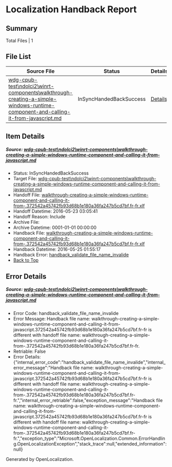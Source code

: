 # <a name='report-top'></a> Localization Handback Report

## Summary
 Total Files | 1

## File List
 Source File | Status | Details 
 ----------- | ------ | ------- 
 [wdg-cpub-test\ndolci2\winrt-components\walkthrough-creating-a-simple-windows-runtime-component-and-calling-it-from-javascript.md](https://github.com/OpenLocalizationOrg/wdg-cpub-test/blob/5907beedcb3d2b1c6838847f2bba92e8c12a1675/wdg-cpub-test/ndolci2/winrt-components/walkthrough-creating-a-simple-windows-runtime-component-and-calling-it-from-javascript.md) | InSyncHandedBackSuccess | [Details](#ba83782609107aaa9dea458175d50c158ec5cd051649)

## Item Details
##### <a name='ba83782609107aaa9dea458175d50c158ec5cd051649'></a> Source: [wdg-cpub-test\ndolci2\winrt-components\walkthrough-creating-a-simple-windows-runtime-component-and-calling-it-from-javascript.md](https://github.com/OpenLocalizationOrg/wdg-cpub-test/blob/5907beedcb3d2b1c6838847f2bba92e8c12a1675/wdg-cpub-test/ndolci2/winrt-components/walkthrough-creating-a-simple-windows-runtime-component-and-calling-it-from-javascript.md)
* Status: InSyncHandedBackSuccess
* Target File: [wdg-cpub-test\ndolci2\winrt-components\walkthrough-creating-a-simple-windows-runtime-component-and-calling-it-from-javascript.md](https://github.com/OpenLocalizationOrg/wdg-cpub-test.fr-fr/blob/92a874f05990b6046dc5f366449ab9ba8976542b/wdg-cpub-test/ndolci2/winrt-components/walkthrough-creating-a-simple-windows-runtime-component-and-calling-it-from-javascript.md)
* Handoff File: [walkthrough-creating-a-simple-windows-runtime-component-and-calling-it-from-.372542a45742fb93d68b1e180a36fa247b5cd7bf.fr-fr.xlf](https://github.com/OpenLocalizationOrg/olhandoff/blob/7daa2cf1d0ec5f816da062d3c4ef8dac33030ce5/ol-handoff/OpenLocalizationOrg/wdg-cpub-test.fr-fr/master/walkthrough-creating-a-simple-windows-runtime-component-and-calling-it-from-.372542a45742fb93d68b1e180a36fa247b5cd7bf.fr-fr.xlf)
* Handoff Datetime: 2016-05-23 03:05:41
* Handoff Reason: Include
* Archive File: 
* Archive Datetime: 0001-01-01 00:00:00
* Handback File: [walkthrough-creating-a-simple-windows-runtime-component-and-calling-it-from-.372542a45742fb93d68b1e180a36fa247b5cd7bf.fr-fr.xlf](https://github.com/OpenLocalizationOrg/olhandback/blob/13a8a1fa2d8932c5deab61ad0ec37fc032196623/ol-handback/OpenLocalizationOrg/wdg-cpub-test.fr-fr/master/walkthrough-creating-a-simple-windows-runtime-component-and-calling-it-from-.372542a45742fb93d68b1e180a36fa247b5cd7bf.fr-fr.xlf)
* Handback Datetime: 2016-05-25 01:55:17
* Handback Error: [handback_validate_file_name_invalide](#ba83782609107aaa9dea458175d50c158ec5cd051649handback_validate_file_name_invalide)
* [Back to Top](#report-top)


## Error Details
##### <a name='ba83782609107aaa9dea458175d50c158ec5cd051649handback_validate_file_name_invalide'></a> Source: [wdg-cpub-test\ndolci2\winrt-components\walkthrough-creating-a-simple-windows-runtime-component-and-calling-it-from-javascript.md](#ba83782609107aaa9dea458175d50c158ec5cd051649)
* Error Code: handback_validate_file_name_invalide
* Error Message: Handback file name: walkthrough-creating-a-simple-windows-runtime-component-and-calling-it-from-javascript.372542a45742fb93d68b1e180a36fa247b5cd7bf.fr-fr is different with handoff file name: walkthrough-creating-a-simple-windows-runtime-component-and-calling-it-from-.372542a45742fb93d68b1e180a36fa247b5cd7bf.fr-fr.
* Retriable: False
* Error Details: {"internal_error_code":"handback_validate_file_name_invalide","internal_error_message":"Handback file name: walkthrough-creating-a-simple-windows-runtime-component-and-calling-it-from-javascript.372542a45742fb93d68b1e180a36fa247b5cd7bf.fr-fr is different with handoff file name: walkthrough-creating-a-simple-windows-runtime-component-and-calling-it-from-.372542a45742fb93d68b1e180a36fa247b5cd7bf.fr-fr.","internal_error_retriable":false,"exception_message":"Handback file name: walkthrough-creating-a-simple-windows-runtime-component-and-calling-it-from-javascript.372542a45742fb93d68b1e180a36fa247b5cd7bf.fr-fr is different with handoff file name: walkthrough-creating-a-simple-windows-runtime-component-and-calling-it-from-.372542a45742fb93d68b1e180a36fa247b5cd7bf.fr-fr.","exception_type":"Microsoft.OpenLocalization.Common.ErrorHandling.OpenLocalizationException","stack_trace":null,"extended_information":null}


Generated by OpenLocalization.
